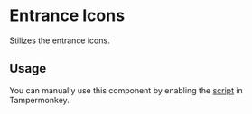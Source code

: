 # Entrance Icons

Stilizes the entrance icons.

## Usage

You can manually use this component by enabling the [script](https://raw.githubusercontent.com/Neutrxl/Themed/main/src/Entrance/EntranceIcons/EntranceIcons.user.js) in Tampermonkey.
